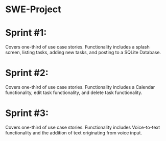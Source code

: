 # **SWE-Project**









# Sprint #1:

Covers one-third of use case stories. Functionality includes a splash screen, listing tasks, adding new tasks, and posting to a SQLite Database.


# Sprint #2:

Covers one-third of use case stories. Functionality includes a Calendar functionality, edit task functionality, and delete task functionality.


# Sprint #3:

Covers one-third of use case stories. Functionality includes Voice-to-text functionality and the addition of text originating from voice input.
